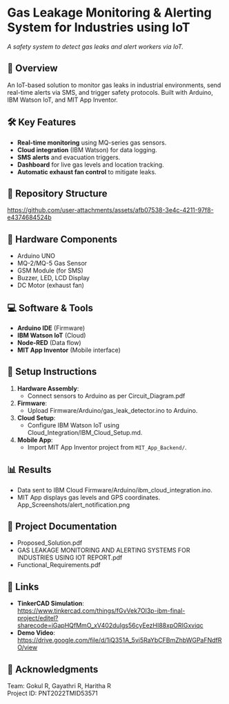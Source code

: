 # Gas Leakage Monitoring & Alerting System for Industries using IoT
 
*A safety system to detect gas leaks and alert workers via IoT.*

## 📌 Overview
An IoT-based solution to monitor gas leaks in industrial environments, send real-time alerts via SMS, and trigger safety protocols. Built with Arduino, IBM Watson IoT, and MIT App Inventor.

## 🛠️ Key Features
- **Real-time monitoring** using MQ-series gas sensors.
- **Cloud integration** (IBM Watson) for data logging.
- **SMS alerts** and evacuation triggers.
- **Dashboard** for live gas levels and location tracking.
- **Automatic exhaust fan control** to mitigate leaks.

## 📂 Repository Structure

https://github.com/user-attachments/assets/afb07538-3e4c-4211-97f8-e4374684524b


## 🔧 Hardware Components
- Arduino UNO
- MQ-2/MQ-5 Gas Sensor
- GSM Module (for SMS)
- Buzzer, LED, LCD Display
- DC Motor (exhaust fan)

## 💻 Software & Tools
- **Arduino IDE** (Firmware)
- **IBM Watson IoT** (Cloud)
- **Node-RED** (Data flow)
- **MIT App Inventor** (Mobile interface)

## 🚀 Setup Instructions
1. **Hardware Assembly**:  
   - Connect sensors to Arduino as per Circuit_Diagram.pdf
2. **Firmware**:  
   - Upload Firmware/Arduino/gas_leak_detector.ino to Arduino.
3. **Cloud Setup**:  
   - Configure IBM Watson IoT using Cloud_Integration/IBM_Cloud_Setup.md.
4. **Mobile App**:  
   - Import MIT App Inventor project from `MIT_App_Backend/`.

## 📊 Results
- Data sent to IBM Cloud Firmware/Arduino/ibm_cloud_integration.ino.  
- MIT App displays gas levels and GPS coordinates. App_Screenshots/alert_notification.png

## 📜 Project Documentation
- Proposed_Solution.pdf 
- GAS LEAKAGE MONITORING AND ALERTING SYSTEMS FOR INDUSTRIES USING IOT REPORT.pdf 
- Functional_Requirements.pdf

## 🔗 Links
- **TinkerCAD Simulation**: https://www.tinkercad.com/things/fGvVek7Ol3p-ibm-final-project/editel?sharecode=iGapHQfMmO_xV402duIgs56cyEezHI88xpORIGxviqc
- **Demo Video**: https://drive.google.com/file/d/1iQ351A_5vi5RaYbCFBmZhbWGPaFNdfRO/view 

## 🙏 Acknowledgments
Team: Gokul R, Gayathri R, Haritha R  
Project ID: PNT2022TMID53571
